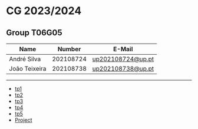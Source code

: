 # CG 2023/2024

## Group T06G05
| Name             | Number    | E-Mail             |
| ---------------- | --------- | ------------------ |
| André Silva        | 202108724 | up202108724@up.pt                |
| João Teixeira      | 202108738 | up202108738@up.pt                |

----

  - [tp1](tp1/README.md)
  - [tp2](tp2/README.md)
  - [tp3](tp3/README.md)
  - [tp4](tp4/README.md)
  - [tp5](tp5/README.md)
  - [Project](proj/README.md)
